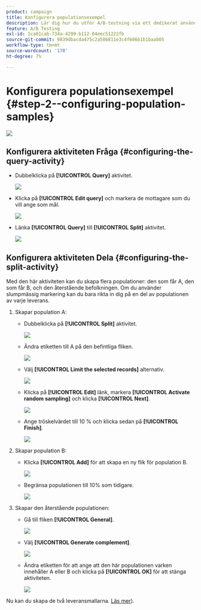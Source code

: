```yaml
---
product: campaign
title: Konfigurera populationsexempel
description: Lär dig hur du utför A/B-testning via ett dedikerat användningsfall
feature: A/B Testing
exl-id: 1ca01cab-734a-4299-b112-04eec51222fb
source-git-commit: 9839dbacda475c2a586811e3c4f686b1b1baab05
workflow-type: tm+mt
source-wordcount: '170'
ht-degree: 7%

---
```


# Konfigurera populationsexempel {#step-2--configuring-population-samples}

![](../../assets/common.svg)

## Konfigurera aktiviteten Fråga {#configuring-the-query-activity}

* Dubbelklicka på **[!UICONTROL Query]** aktivitet.

   ![](assets/use_case_abtesting_createrecipients_001.png)

* Klicka på **[!UICONTROL Edit query]** och markera de mottagare som du vill ange som mål.

   ![](assets/use_case_abtesting_createrecipients_002.png)

* Länka **[!UICONTROL Query]** till **[!UICONTROL Split]** aktivitet.

   ![](assets/use_case_abtesting_createrecipients_003.png)

## Konfigurera aktiviteten Dela {#configuring-the-split-activity}

Med den här aktiviteten kan du skapa flera populationer: den som får A, den som får B, och den återstående befolkningen. Om du använder slumpmässig markering kan du bara rikta in dig på en del av populationen av varje leverans.

1. Skapar population A:

   * Dubbelklicka på **[!UICONTROL Split]** aktivitet.

      ![](assets/use_case_abtesting_createrecipients_004.png)

   * Ändra etiketten till A på den befintliga fliken.

      ![](assets/use_case_abtesting_createrecipients_005.png)

   * Välj **[!UICONTROL Limit the selected records]** alternativ.

      ![](assets/use_case_abtesting_createrecipients_006.png)

   * Klicka på **[!UICONTROL Edit]** länk, markera **[!UICONTROL Activate random sampling]** och klicka **[!UICONTROL Next]**.

      ![](assets/use_case_abtesting_createrecipients_007.png)

   * Ange tröskelvärdet till 10 % och klicka sedan på **[!UICONTROL Finish]**.

      ![](assets/use_case_abtesting_createrecipients_008.png)

1. Skapar population B:

   * Klicka **[!UICONTROL Add]** för att skapa en ny flik för population B.

      ![](assets/use_case_abtesting_createrecipients_009.png)

   * Begränsa populationen till 10% som tidigare.

      ![](assets/use_case_abtesting_createrecipients_010.png)

1. Skapar den återstående populationen:

   * Gå till fliken **[!UICONTROL General]**.

      ![](assets/use_case_abtesting_createrecipients_011.png)

   * Välj **[!UICONTROL Generate complement]**.

      ![](assets/use_case_abtesting_createrecipients_012.png)

   * Ändra etiketten för att ange att den här populationen varken innehåller A eller B och klicka på **[!UICONTROL OK]** för att stänga aktiviteten.

      ![](assets/use_case_abtesting_createrecipients_013.png)

Nu kan du skapa de två leveransmallarna. [Läs mer](a-b-testing-uc-delivery-templates.md)).
